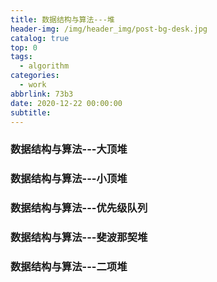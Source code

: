 ```yaml
---
title: 数据结构与算法---堆
header-img: /img/header_img/post-bg-desk.jpg
catalog: true
top: 0
tags:
  - algorithm
categories:
  - work
abbrlink: 73b3
date: 2020-12-22 00:00:00
subtitle:
---
```

### 数据结构与算法---大顶堆
### 数据结构与算法---小顶堆
### 数据结构与算法---优先级队列
### 数据结构与算法---斐波那契堆
### 数据结构与算法---二项堆
